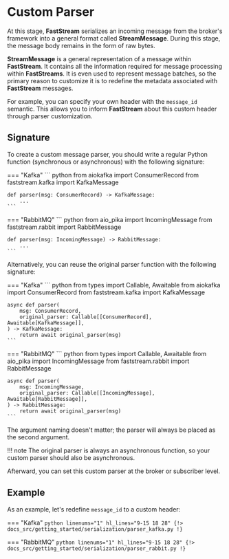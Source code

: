 # Custom Parser

At this stage, **FastStream** serializes an incoming message from the broker's framework into a general format called **StreamMessage**. During this stage, the message body remains in the form of raw bytes.

**StreamMessage** is a general representation of a message within **FastStream**. It contains all the information required for message processing within **FastStreams**.  It is even used to represent message batches, so the primary reason to customize it is to redefine the metadata associated with **FastStream** messages.

For example, you can specify your own header with the `message_id` semantic. This allows you to inform **FastStream** about this custom header through parser customization.

## Signature

To create a custom message parser, you should write a regular Python function (synchronous or asynchronous) with the following signature:

=== "Kafka"
    ``` python
    from aiokafka import ConsumerRecord
    from faststream.kafka import KafkaMessage

    def parser(msg: ConsumerRecord) -> KafkaMessage:
        ...
    ```

=== "RabbitMQ"
    ``` python
    from aio_pika import IncomingMessage
    from faststream.rabbit import RabbitMessage

    def parser(msg: IncomingMessage) -> RabbitMessage:
        ...
    ```

Alternatively, you can reuse the original parser function with the following signature:

=== "Kafka"
    ``` python
    from types import Callable, Awaitable
    from aiokafka import ConsumerRecord
    from faststream.kafka import KafkaMessage

    async def parser(
        msg: ConsumerRecord,
        original_parser: Callable[[ConsumerRecord], Awaitable[KafkaMessage]],
    ) -> KafkaMessage:
        return await original_parser(msg)
    ```

=== "RabbitMQ"
    ``` python
    from types import Callable, Awaitable
    from aio_pika import IncomingMessage
    from faststream.rabbit import RabbitMessage

    async def parser(
        msg: IncomingMessage,
        original_parser: Callable[[IncomingMessage], Awaitable[RabbitMessage]],
    ) -> RabbitMessage:
        return await original_parser(msg)
    ```

The argument naming doesn't matter; the parser will always be placed as the second argument.

!!! note
    The original parser is always an asynchronous function, so your custom parser should also be asynchronous.

Afterward, you can set this custom parser at the broker or subscriber level.

## Example

As an example, let's redefine `message_id` to a custom header:


=== "Kafka"
    ``` python linenums="1" hl_lines="9-15 18 28"
    {!> docs_src/getting_started/serialization/parser_kafka.py !}
    ```

=== "RabbitMQ"
    ``` python linenums="1" hl_lines="9-15 18 28"
    {!> docs_src/getting_started/serialization/parser_rabbit.py !}
    ```
